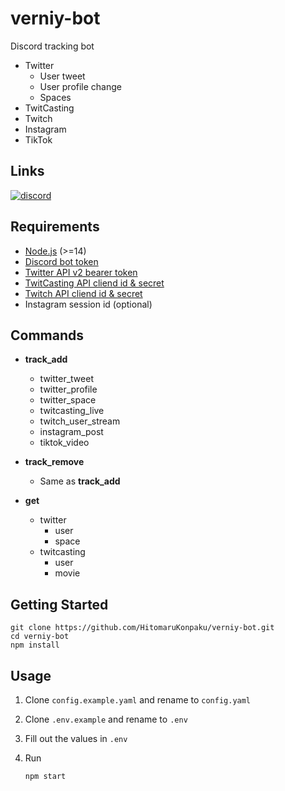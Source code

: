 # verniy-bot

Discord tracking bot

- Twitter
  - User tweet
  - User profile change
  - Spaces
- TwitCasting
- Twitch
- Instagram
- TikTok

## Links

[![discord](https://img.shields.io/badge/invite-verniy--bot-brightgreen?style=for-the-badge&logo=discord&color=5865F2)](https://discord.com/oauth2/authorize?client_id=422330233035948032&permissions=0&scope=bot%20applications.commands)

## Requirements

- [Node.js](https://nodejs.org) (>=14)
- [Discord bot token](https://discordjs.guide/preparations/setting-up-a-bot-application.html#creating-your-bot)
- [Twitter API v2 bearer token](https://developer.twitter.com/en/docs/twitter-api)
- [TwitCasting API cliend id & secret](https://apiv2-doc.twitcasting.tv)
- [Twitch API cliend id & secret](https://dev.twitch.tv/docs/api)
- Instagram session id (optional)

## Commands

- **track_add**
  - twitter_tweet
  - twitter_profile
  - twitter_space
  - twitcasting_live
  - twitch_user_stream
  - instagram_post
  - tiktok_video

- **track_remove**
  - Same as **track_add**

- **get**
  - twitter
    - user
    - space
  - twitcasting
    - user
    - movie

## Getting Started

```
git clone https://github.com/HitomaruKonpaku/verniy-bot.git
cd verniy-bot
npm install
```

## Usage

1. Clone `config.example.yaml` and rename to `config.yaml`
1. Clone `.env.example` and rename to `.env`
1. Fill out the values in `.env`
1. Run

    ```
    npm start
    ```
